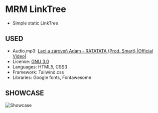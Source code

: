# MRM LinkTree

- Simple static LinkTree

## USED

- Audio.mp3: [Laci a zároveň Adam - RATATATA (Prod. Smart) |Official Video|](https://www.youtube.com/watch?v=8_OALTkeV8k)
- License: [GNU 3.0](https://www.gnu.org/licenses/gpl-3.0.html)
- Languages: HTML5, CSS3
- Framework: Tailwind.css
- Libraries: Google fonts, Fontawesome

## SHOWCASE

![Showcase](https://i.imgur.com/kpfBurU.png)
